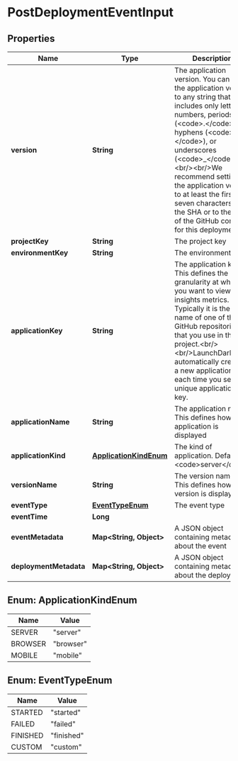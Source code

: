 

# PostDeploymentEventInput


## Properties

| Name | Type | Description | Notes |
|------------ | ------------- | ------------- | -------------|
|**version** | **String** | The application version. You can set the application version to any string that includes only letters, numbers, periods (&lt;code&gt;.&lt;/code&gt;), hyphens (&lt;code&gt;-&lt;/code&gt;), or underscores (&lt;code&gt;_&lt;/code&gt;).&lt;br/&gt;&lt;br/&gt;We recommend setting the application version to at least the first seven characters of the SHA or to the tag of the GitHub commit for this deployment. |  |
|**projectKey** | **String** | The project key |  |
|**environmentKey** | **String** | The environment key |  |
|**applicationKey** | **String** | The application key. This defines the granularity at which you want to view your insights metrics. Typically it is the name of one of the GitHub repositories that you use in this project.&lt;br/&gt;&lt;br/&gt;LaunchDarkly automatically creates a new application each time you send a unique application key. |  |
|**applicationName** | **String** | The application name. This defines how the application is displayed |  [optional] |
|**applicationKind** | [**ApplicationKindEnum**](#ApplicationKindEnum) | The kind of application. Default: &lt;code&gt;server&lt;/code&gt; |  [optional] |
|**versionName** | **String** | The version name. This defines how the version is displayed |  [optional] |
|**eventType** | [**EventTypeEnum**](#EventTypeEnum) | The event type |  |
|**eventTime** | **Long** |  |  [optional] |
|**eventMetadata** | **Map&lt;String, Object&gt;** | A JSON object containing metadata about the event |  [optional] |
|**deploymentMetadata** | **Map&lt;String, Object&gt;** | A JSON object containing metadata about the deployment |  [optional] |



## Enum: ApplicationKindEnum

| Name | Value |
|---- | -----|
| SERVER | &quot;server&quot; |
| BROWSER | &quot;browser&quot; |
| MOBILE | &quot;mobile&quot; |



## Enum: EventTypeEnum

| Name | Value |
|---- | -----|
| STARTED | &quot;started&quot; |
| FAILED | &quot;failed&quot; |
| FINISHED | &quot;finished&quot; |
| CUSTOM | &quot;custom&quot; |



